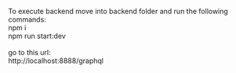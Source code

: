 To execute backend move into backend folder and run the following commands:<br />
npm i<br />
npm run start:dev<br />
<br />
go to this url:<br />
http://localhost:8888/graphql<br />
